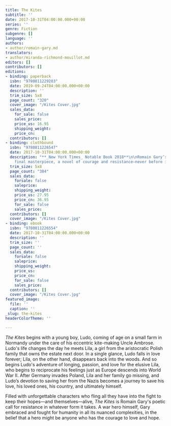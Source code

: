 ```yaml
---
title: The Kites
subtitle: ''
date: 2017-10-31T04:00:00.000+00:00
series: ''
genre: Fiction
subgenre: []
language: ''
authors:
- author/romain-gary.md
translators:
- author/miranda-richmond-mouillot.md
editors: []
contributors: []
editions:
- binding: paperback
  isbn: "9780811229203"
  date: 2019-09-24T04:00:00.000+00:00
  description: ''
  trim_size: 5x8
  page_count: "320"
  cover_image: "/Kites Cover.jpg"
  sales_data:
    for_sale: false
    sales_price: 
    price_us: 16.95
    shipping_weight: 
    price_cn: 
  contributors: []
- binding: clothbound
  isbn: "9780811226547"
  date: 2017-10-31T04:00:00.000+00:00
  description: "**_New York Times_ Notable Book 2018**\n\nRomain Gary’s bittersweet
    final masterpiece, a novel of courage and resistance—never before in English "
  trim_size: 5x8
  page_count: "384"
  sales_data:
    forsale: false
    saleprice: 
    shipping_weight: 
    price_us: 27.95
    price_cn: 36.95
    for_sale: false
    sales_price: 
  contributors: []
  cover_image: "/Kites Cover.jpg"
- binding: ebook
  isbn: "9780811226554"
  date: 2017-10-31T04:00:00.000+00:00
  description: ''
  trim_size: ''
  page_count: ''
  sales_data:
    forsale: false
    saleprice: 
    shipping_weight: 
    price_us: 
    price_cn: 
    for_sale: false
    sales_price: 
  contributors: []
  cover_image: "/Kites Cover.jpg"
featured_image:
  file: ''
  caption: ''
_slug: the-kites
headerColorTheme: ''

---
```

_The Kites_ begins with a young boy, Ludo, coming of age on a small farm in Normandy under the care of his eccentric kite-making Uncle Ambrose. Ludo's life changes the day he meets Lila, a girl from the aristocratic Polish family that owns the estate next door. In a single glance, Ludo falls in love forever; Lila, on the other hand, disappears back into the woods. And so begins Ludo's adventure of longing, passion, and love for the elusive Lila, who begins to reciprocate his feelings just as Europe descends into World War II. After Germany invades Poland, Lila and her family go missing, and Ludo’s devotion to saving her from the Nazis becomes a journey to save his love, his loved ones, his country, and ultimately himself.

Filled with unforgettable characters who fling all they have into the fight to keep their hopes—and themselves—alive, _The Kites_ is Romain Gary's poetic call for resistance in whatever form it takes. A war hero himself, Gary embraced and fought for humanity in all its nuanced complexities, in the belief that a hero might be anyone who has the courage to love and hope.
